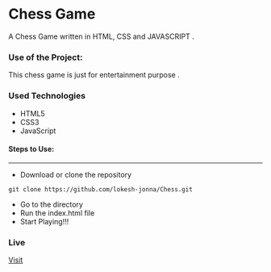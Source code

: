 <h1>Chess Game</h1>

<p>A Chess Game written in HTML, CSS and JAVASCRIPT .</p>

### Use of the Project:

<p>This chess game is just for entertainment purpose . </p>

<h3>Used Technologies</h3>
<ul>
    <li>HTML5</li>
    <li>CSS3</li>
    <li>JavaScript</li>
</ul>

#### Steps to Use:

---

- Download or clone the repository

```
git clone https://github.com/lokesh-jonna/Chess.git
```

- Go to the directory
- Run the index.html file
- Start Playing!!!



<h3> Live </h3>

<a href="https://lokesh-jonna.github.io/Chess/"> Visit </a>

<br>
